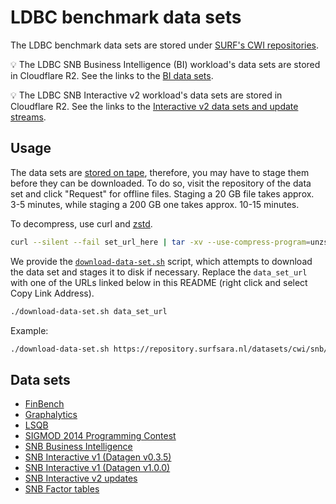 # LDBC benchmark data sets

The LDBC benchmark data sets are stored under [SURF's CWI repositories](https://repository.surfsara.nl/community/cwi).

:bulb: The LDBC SNB Business Intelligence (BI) workload's data sets are stored in Cloudflare R2. See the links to the [BI data sets](https://github.com/ldbc/ldbc_snb_bi/blob/main/snb-bi-pre-generated-data-sets.md).

:bulb: The LDBC SNB Interactive v2 workload's data sets are stored in Cloudflare R2. See the links to the [Interactive v2 data sets and update streams](https://github.com/ldbc/ldbc_snb_interactive_impls/blob/main/snb-interactive-pre-generated-data-sets.md).

## Usage

The data sets are [stored on tape](https://servicedesk.surfsara.nl/wiki/display/WIKI/Data+Archive#DataArchive-What?-Thetapeback-endandtheDataMigrationFacility(DMF)), therefore, you may have to stage them before they can be downloaded.
To do so, visit the repository of the data set and click "Request" for offline files. Staging a 20 GB file takes approx. 3-5 minutes, while staging a 200 GB one takes approx. 10-15 minutes.

To decompress, use curl and [zstd](https://github.com/facebook/zstd).

```bash
curl --silent --fail set_url_here | tar -xv --use-compress-program=unzstd
```

We provide the [`download-data-set.sh`](https://github.com/ldbc/data-sets-surf-repository/blob/main/download-data-set.sh) script, which attempts to download the data set and stages it to disk if necessary. Replace the `data_set_url` with one of the URLs linked below in this README (right click and select Copy Link Address).

```bash
./download-data-set.sh data_set_url
```

Example:

```bash
./download-data-set.sh https://repository.surfsara.nl/datasets/cwi/snb/files/social_network-csv_basic-longdateformatter/social_network-csv_basic-longdateformatter-sf0.1.tar.zst
```

## Data sets

* [FinBench](finbench.md)
* [Graphalytics](graphalytics.md)
* [LSQB](lsqb.md)
* [SIGMOD 2014 Programming Contest](sigmod-2014-programming-contest.md)
* [SNB Business Intelligence](snb-business-intelligence.md)
* [SNB Interactive v1 (Datagen v0.3.5)](snb-interactive-v1-datagen-v035.md)
* [SNB Interactive v1 (Datagen v1.0.0)](snb-interactive-v1-datagen-v100.md)
* [SNB Interactive v2 updates](snb-interactive-v2-updates.md)
* [SNB Factor tables](snb-factor-tables.md)
